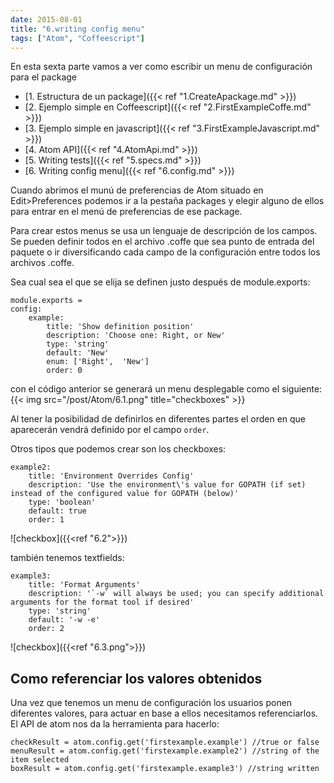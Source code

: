 ```yaml
---
date: 2015-08-01
title: "6.writing config menu"
tags: ["Atom", "Coffeescript"]
---
```


En esta sexta parte vamos a ver como escribir un menu de configuración para el package

<!--more-->
* [1. Estructura de un package]({{< ref "1.CreateApackage.md" >}})
* [2. Ejemplo simple en Coffeescript]({{< ref "2.FirstExampleCoffe.md" >}})
* [3. Ejemplo simple en javascript]({{< ref "3.FirstExampleJavascript.md" >}})
* [4. Atom API]({{< ref "4.AtomApi.md" >}})
* [5. Writing tests]({{< ref "5.specs.md" >}})
* [6. Writing config menu]({{< ref "6.config.md" >}})

Cuando abrimos el munú de preferencias de Atom situado en Edit>Preferences podemos ir a la pestaña packages y elegir alguno de ellos para entrar en el menú de preferencias de ese package.

Para crear estos menus se usa un lenguaje de descripción de los campos. Se pueden definir todos en el archivo .coffe que sea punto de entrada del paquete o ir diversificando cada campo de la configuración entre todos los archivos .coffe.

Sea cual sea el que se elija se definen justo después de module.exports:

	module.exports =
	config:
		example:
			title: 'Show definition position'
			description: 'Choose one: Right, or New'
			type: 'string'
			default: 'New'
			enum: ['Right',  'New']
			order: 0

con el código anterior se generará un menu desplegable como el siguiente:
{{< img src="/post/Atom/6.1.png" title="checkboxes" >}}

Al tener la posibilidad de definirlos en diferentes partes el orden en que aparecerán vendrá definido por el campo `order`.

Otros tipos que podemos crear son los checkboxes:

	example2:
		title: 'Environment Overrides Config'
		description: 'Use the environment\'s value for GOPATH (if set) instead of the configured value for GOPATH (below)'
		type: 'boolean'
		default: true
		order: 1

![checkbox]({{<ref "6.2">}})

también tenemos textfields:

	example3:
		title: 'Format Arguments'
		description: '`-w` will always be used; you can specify additional arguments for the format tool if desired'
		type: 'string'
		default: '-w -e'
		order: 2

![checkbox]({{<ref "6.3.png">}})

## Como referenciar los valores obtenidos
Una vez que tenemos un menu de configuración los usuarios ponen diferentes valores, para actuar en base a ellos necesitamos referenciarlos. El API de atom nos da la herramienta para hacerlo:

	checkResult = atom.config.get('firstexample.example') //true or false
	menuResult = atom.config.get('firstexample.example2') //string of the item selected
	boxResult = atom.config.get('firstexample.example3') //string written
